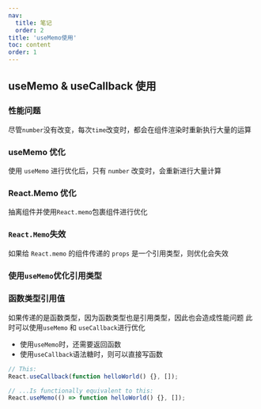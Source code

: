 ```yaml
---
nav:
  title: 笔记
  order: 2
title: 'useMemo使用'
toc: content
order: 1
---
```


## useMemo & useCallback 使用

### 性能问题

尽管`number`没有改变，每次`time`改变时，都会在组件渲染时重新执行大量的运算

<code src="./demos/demo1.tsx"></code>

### useMemo 优化

使用 `useMemo` 进行优化后，只有 `number` 改变时，会重新进行大量计算

<code src="./demos/demo2.tsx"></code>

### React.Memo 优化

抽离组件并使用`React.memo`包裹组件进行优化

<code src="./demos/demo3.tsx"></code>

### `React.Memo`失效

如果给 `React.memo` 的组件传递的 `props` 是一个引用类型，则优化会失效

<code src="./demos/demo4.tsx"></code>

### 使用`useMemo`优化引用类型

<code src="./demos/demo5.tsx"></code>

### 函数类型引用值

如果传递的是函数类型，因为函数类型也是引用类型，因此也会造成性能问题
此时可以使用`useMemo` 和 `useCallback`进行优化

- 使用`useMemo`时，还需要返回函数
- 使用`useCallback`语法糖时，则可以直接写函数

```js
// This:
React.useCallback(function helloWorld() {}, []);

// ...Is functionally equivalent to this:
React.useMemo(() => function helloWorld() {}, []);
```

<code src="./demos/demo6.tsx"></code>
